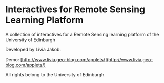 # Interactives for Remote Sensing Learning Platform
A collection of interactives for a Remote Sensing learning platform of the University of Edinburgh

Developed by Livia Jakob.

Demo: [http://www.livia.geo-blog.com/applets/](http://www.livia.geo-blog.com/applets/)

All rights belong to the University of Edinburgh.
